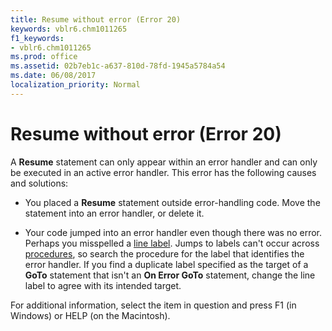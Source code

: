 ```yaml
---
title: Resume without error (Error 20)
keywords: vblr6.chm1011265
f1_keywords:
- vblr6.chm1011265
ms.prod: office
ms.assetid: 02b7eb1c-a637-810d-78fd-1945a5784a54
ms.date: 06/08/2017
localization_priority: Normal
---
```



# Resume without error (Error 20)

A  **Resume** statement can only appear within an error handler and can only be executed in an active error handler. This error has the following causes and solutions:



- You placed a  **Resume** statement outside error-handling code. Move the statement into an error handler, or delete it.
    
- Your code jumped into an error handler even though there was no error. Perhaps you misspelled a [line label](../../Glossary/vbe-glossary.md#line-label). Jumps to labels can't occur across [procedures](../../Glossary/vbe-glossary.md#procedure), so search the procedure for the label that identifies the error handler. If you find a duplicate label specified as the target of a  **GoTo** statement that isn't an **On Error GoTo** statement, change the line label to agree with its intended target.
    

For additional information, select the item in question and press F1 (in Windows) or HELP (on the Macintosh).

